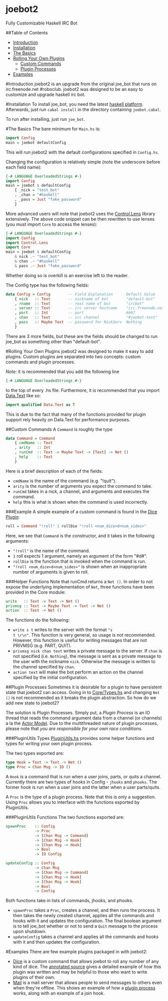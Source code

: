 joebot2
=======

Fully Customizable Haskell IRC Bot

##Table of Contents
+ [Introduction](#introduction)
+ [Installation](#installation)
+ [The Basics](#the-basics)
+ [Rolling Your Own Plugins](#rolling-your-own-plugins)
    + [Custom Commands](#custom-commands)
    + [Plugin Processes](#plugin-processes)
+ [Examples](#examples)

#Introduction
joebot2 is an upgrade from the original joe\_bot that runs on irc.freenode.net #roboclub.
joebot2 was designed to be an easy to customize and upgrade haskell irc bot.

#Installation
To install joe\_bot, you need the latest [haskell platform](http://www.haskell.org).
Afterwards, just run <code>cabal install</code> in the directory containing
<code>joebot.cabal</code>.

To run after installing, just run <code>joe\_bot</code>.

#The Basics
The bare minimum for <code>Main.hs</code> is:
```haskell
import Config
main = joebot defaultConfig
```
This will run joebot2 with the default configurations specified in <code>Config.hs</code>.

Changing the configuration is relatively simple (note the underscore before each field name):
```haskell
{-# LANGUAGE OverloadedStrings #-}
import Config
main = joebot $ defaultConfig
    { _nick = "test_bot"
    , _chan = "#haskell"
    , _pass = Just "fake_password"
    }
```

More advanced users will note that joebot2 uses the 
[Control.Lens](https://github.com/ekmett/lens#lens-lenses-folds-and-traversals)
library extensively. The above code snippet can be then rewritten to use lenses
(you must import <code>Core</code> to access the lenses):
```haskell
{-# LANGUAGE OverloadedStrings #-}
import Config
import Control.Lens
import Core
main = joebot $ defaultConfig 
    & nick .~ "test_bot"
    & chan .~ "#haskell"
    & pass .~ Just "fake_password"
```
Whether doing so is overkill is an exercise left to the reader.

The Config type has the following fields:
```haskell
data Config = Config        -- Field Explanation      Default Value
    { nick   :: Text        -- nickname of bot        "default-bot"
    , rname  :: Text        -- real name of bot       "ircbot" 
    , server :: Text        -- irc server hostname    "irc.freenode.net"
    , port   :: Int         -- port                   6667
    , chan   :: Text        -- irc channel            "#joebot-test"
    , pass   :: Maybe Text  -- password for NickServ  Nothing
    }
```
There are 3 more fields, but these are the fields should be
changed to run joe\_bot as something other than "default-bot".

#Rolling Your Own Plugins
joebot2 was designed to make it easy to add plugins. Custom plugins are separated into
two concepts: custom commands and plugin processes.

*Note:* it is recommended that you add the following line
```haskell
{-# LANGUAGE OverloadedStrings #-}
```
to the top of every .hs file. Furthermore, it is recommended that you
import [Data.Text](http://hackage.haskell.org/packages/archive/text/0.11.3.1/doc/html/Data-Text.html) 
like so:
```haskell
import qualified Data.Text as T
```
This is due to the fact that many of the functions provided for plugin support
rely heavily on Data.Text for performance purposes.

##Custom Commands
A <code>Command</code> is roughly the type
```haskell
data Command = Command
    { cmdName :: Text
    , arity   :: Int
    , runCmd  :: Text -> Maybe Text -> [Text] -> Net ()
    , help    :: Text
    }
```
Here is a brief description of each of the fields:
- <code>cmdName</code> is the name of the command (e.g. "!quit").
- <code>arity</code> is the number of arguments you expect the command to take.
- <code>runCmd</code> takes in a nick, a channel, and arguments and executes the command.
- <code>help</code> this is what is shown when the command is used incorrectly.

###Example
A simple example of a custom command is found in the 
[Dice Plugin](http://joeschmo.github.io/joebot2/Plugins/Roll.html):
```haskell
roll = Command "!roll" 1 rollDie "!roll <num_dice>d<num_sides>"
```
Here, we see that <code>Command</code> is the constructor, and it takes in the
following arguments:
- <code>"!roll"</code> is the name of the command.
- <code>1</code> roll expects 1 argument, namely an argument of the form "#d#".
- <code>rollDie</code> is the function that is invoked when the command is run.
- <code>"!roll <num_dice>d<num_sides>"</code> is shown when an inappropriate number of arguments
is given to roll.

###Helper Functions
Note that runCmd returns a <code>Net ()</code>. In order to not expose the underlying
implementation of <code>Net</code>, three functions have been provided in 
the <core>Core</core> module:
```haskell
write   :: Text -> Text -> Net ()
privmsg :: Text -> Maybe Text -> Text -> Net ()
action  :: Text -> Net ()
```
The functions do the following:
- <code>write s t</code> writes to the server with the format <code>"s t \r\n"</code>. This
function is very general, so usage is not recommended. However, this function is useful for writing
messages that are not PRIVMSG (e.g. PART, QUIT).
- <code>privmsg nick chan text</code> writes a private message to the server. If <code>chan</code> is not specified
(i.e. <code>Nothing</code>), the message is sent as a private message to the user with the nickname 
<code>nick</code>. Otherwise the message is written to the channel specified by <code>chan</code>.
- <code>action text</code> will make the bot perform an action on the channel specified by the initial
configuration.

##Plugin Processes
Sometimes it is desirable for a plugin to have persistent state that joebot2 can access.
Going in to [Core/Types.hs](https://github.com/joeschmo/joebot2/blob/master/src/Core/Types.hs)
and changing <code>Net ()</code> is not recommended as it breaks the plugin
abstraction. So how do we add new state to joebot2?

The solution is Plugin Processes. Simply put, a *Plugin Process* is an IO thread that reads the command
argument data from a channel (or channels) a la the
[Actor Model](http://en.wikipedia.org/wiki/Actor_model).
Due to the multithreaded nature of plugin processes, please note that
*you are responsible for your own race conditions*.

###PluginUtils Types
[PluginUtils.hs](https://github.com/joeschmo/joebot2/blob/master/src/PluginUtils.hs)
provides some helper functions and types for writing your own plugin process.

The two types exported are:
```haskell
type Hook = Text -> Text -> Net ()
type Proc = Chan Msg -> IO ()
```
A <code>Hook</code> is a command that is run when a user joins, parts, or quits a channel. Currently
there are two types of hooks in Config - <code>jhooks</code> and <code>phooks</code>. The former hook is
run when a user joins and the latter when a user parts/quits.

A <code>Proc</code> is the type of a plugin process. Note that this is only a suggestion. Using
<code>Proc</code> allows you to interface with the functions exported by PluginUtils.

###PluginUtils Functions
The two functions exported are:
```haskell
spawnProc    :: Config 
             -> Proc 
             -> [Chan Msg -> Command] 
             -> [Chan Msg -> Hook] 
             -> [Chan Msg -> Hook] 
             -> Bool
             -> IO Config

updateConfig :: Config 
             -> Chan Msg
             -> [Chan Msg -> Command] 
             -> [Chan Msg -> Hook] 
             -> [Chan Msg -> Hook] 
             -> Bool
             -> Config
```
Both functions take in lists of commands, jhooks, and phooks.
- <code>spawnProc</code> takes a <code>Proc</code>, creates a channel, and then runs the
process. It then takes the newly created channel, applies all the commands and hooks 
with it and updates the configuration. The final boolean argument is to tell joe_bot whether
or not to send a <code>Quit</code> message to the process upon shutdown.
- <code>updateConfig</code> takes a channel and applies all the commands and hooks with it
and then updates the configuration.

#Examples
There are few example plugins packaged in with joebot2:
- [Dice](src/Plugins/Dice/Roll.hs) is a custom command that allows joebot to roll
any number of any kind of dice. The [annotated source](http://joeschmo.github.io/joebot2/Plugins/Roll.html)
gives a detailed example of how this plugin was written and may be helpful to those
who want to write plugins of their own.
- [Mail](src/Plugins/Mail) is a mail server that allows people to send messages to
others even when they're offline. This shows an example of how a 
[plugin process](#plugin-processes) works, along with an example of a join hook.
